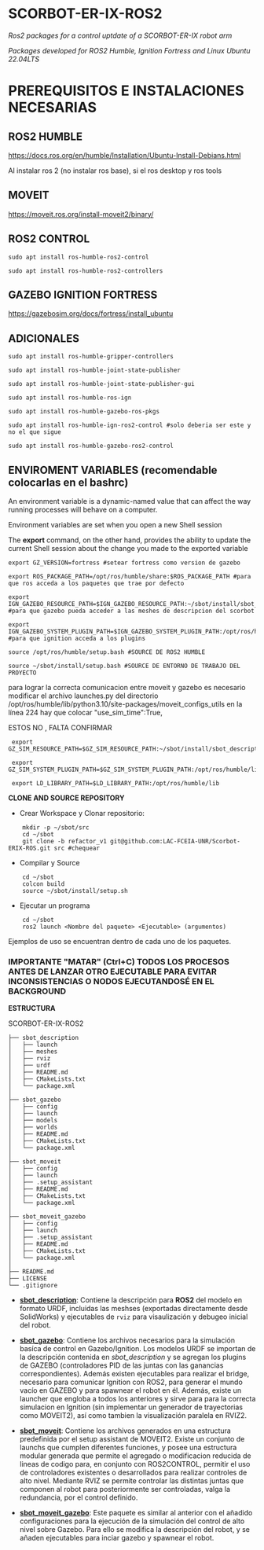 # SCORBOT-ER-IX-ROS2

*Ros2 packages for a control uptdate of a SCORBOT-ER-IX robot arm*

 *Packages developed for ROS2 Humble, Ignition Fortress and Linux Ubuntu 22.04LTS*


# PREREQUISITOS E INSTALACIONES NECESARIAS 

## ROS2 HUMBLE

https://docs.ros.org/en/humble/Installation/Ubuntu-Install-Debians.html

Al instalar ros 2 (no instalar ros base), si el ros desktop y ros tools


## MOVEIT

https://moveit.ros.org/install-moveit2/binary/

## ROS2 CONTROL

``` 
sudo apt install ros-humble-ros2-control
 
sudo apt install ros-humble-ros2-controllers  
```
## GAZEBO IGNITION FORTRESS

https://gazebosim.org/docs/fortress/install_ubuntu


## ADICIONALES 

 ```
 sudo apt install ros-humble-gripper-controllers
 
 sudo apt install ros-humble-joint-state-publisher 
 
 sudo apt install ros-humble-joint-state-publisher-gui 
 
 sudo apt install ros-humble-ros-ign
 
 sudo apt install ros-humble-gazebo-ros-pkgs
 
 sudo apt install ros-humble-ign-ros2-control #solo deberia ser este y no el que sigue
 
 sudo apt install ros-humble-gazebo-ros2-control 
 ```

## ENVIROMENT VARIABLES  (recomendable colocarlas en el bashrc)

An environment variable is a dynamic-named value that can affect the way running processes will behave on a computer.

Environment variables are set when you open a new Shell session

The **export** command, on the other hand, provides the ability to update the current Shell session about the change you made to the exported variable
```
export GZ_VERSION=fortress #setear fortress como version de gazebo 

export ROS_PACKAGE_PATH=/opt/ros/humble/share:$ROS_PACKAGE_PATH #para que ros acceda a los paquetes que trae por defecto

export IGN_GAZEBO_RESOURCE_PATH=$IGN_GAZEBO_RESOURCE_PATH:~/sbot/install/sbot_description/share/sbot_description/meshes #para que gazebo pueda acceder a las meshes de descripcion del scorbot

export IGN_GAZEBO_SYSTEM_PLUGIN_PATH=$IGN_GAZEBO_SYSTEM_PLUGIN_PATH:/opt/ros/humble/lib #para que ignition acceda a los plugins

source /opt/ros/humble/setup.bash #SOURCE DE ROS2 HUMBLE

source ~/sbot/install/setup.bash #SOURCE DE ENTORNO DE TRABAJO DEL PROYECTO
```
para lograr la correcta comunicacion entre moveit y gazebo es necesario modificar el archivo launches.py del directorio /opt/ros/humble/lib/python3.10/site-packages/moveit_configs_utils en la línea 224 hay que colocar "use_sim_time":True,

ESTOS NO , FALTA CONFIRMAR 
```
 export GZ_SIM_RESOURCE_PATH=$GZ_SIM_RESOURCE_PATH:~/sbot/install/sbot_description/share/sbot_description/meshes 

 export GZ_SIM_SYSTEM_PLUGIN_PATH=$GZ_SIM_SYSTEM_PLUGIN_PATH:/opt/ros/humble/lib``` 

 export LD_LIBRARY_PATH=$LD_LIBRARY_PATH:/opt/ros/humble/lib 
```

**CLONE AND SOURCE REPOSITORY**

* Crear Workspace y Clonar repositorio:
```
    mkdir -p ~/sbot/src
    cd ~/sbot
    git clone -b refactor_v1 git@github.com:LAC-FCEIA-UNR/Scorbot-ERIX-ROS.git src #chequear
```
* Compilar y Source
```
    cd ~/sbot
    colcon build
    source ~/sbot/install/setup.sh
```
* Ejecutar un programa
```
    cd ~/sbot
    ros2 launch <Nombre del paquete> <Ejecutable> (argumentos)
```
Ejemplos de uso se encuentran dentro de cada uno de los paquetes.
### IMPORTANTE "MATAR" (Ctrl+C) TODOS LOS PROCESOS ANTES DE LANZAR OTRO EJECUTABLE PARA EVITAR INCONSISTENCIAS O NODOS EJECUTANDOSÉ EN EL BACKGROUND

**ESTRUCTURA**

SCORBOT-ER-IX-ROS2
```
├── sbot_description
│   ├── launch
│   ├── meshes
│   ├── rviz
│   ├── urdf
│   ├── README.md
│   ├── CMakeLists.txt
│   └── package.xml
│
├── sbot_gazebo
│   ├── config
│   ├── launch
│   ├── models
│   ├── worlds
│   ├── README.md
│   ├── CMakeLists.txt
│   └── package.xml
│
├── sbot_moveit
│   ├── config
│   ├── launch
│   ├── .setup_assistant
│   ├── README.md
│   ├── CMakeLists.txt
│   └── package.xml
│
├── sbot_moveit_gazebo
│   ├── config
│   ├── launch
│   ├── .setup_assistant
│   ├── README.md
│   ├── CMakeLists.txt
│   └── package.xml
│
├── README.md
├── LICENSE
└── .gitignore
```

 * **[sbot_description](sbot_description)**: Contiene la descripción para **ROS2** del modelo en formato URDF, incluidas las meshses (exportadas directamente desde SolidWorks) y ejecutables de `rviz` para visaulización y debugeo inicial del robot.

 * **[sbot_gazebo](sbot_gazebo)**: Contiene los archivos necesarios para la simulación basíca de control en Gazebo/Ignition. Los modelos URDF se importan de la descripción contenida en *sbot_description* y se agregan los plugins de GAZEBO (controladores PID de las juntas con las ganancias correspondientes). Además existen ejecutables para realizar el bridge, necesario para comunicar Ignition con ROS2, para generar el mundo vacío en GAZEBO y para spawnear el robot en él. Además, existe un launcher que engloba a todos los anteriores y sirve para para la correcta simulacion en Ignition (sin implementar un generador de trayectorias como MOVEIT2), así como tambien la visualización paralela en RVIZ2.
   
 * **[sbot_moveit](sbot_moveit)**: Contiene los archivos generados en una estructura predefinida por el setup assistant de MOVEIT2. Existe un conjunto de launchs que cumplen diferentes funciones, y posee una estructura modular generada que permite el agregado o modificacion reducida de lineas de codigo para, en conjunto con ROS2CONTROL, permitir el uso de controladores existentes o desarrollados para realizar controles de alto nivel. Mediante RVIZ se permite controlar las distintas juntas que componen al robot para posteriormente ser controladas, valga la redundancia, por el control definido. 

 * **[sbot_moveit_gazebo](sbot_moveit_gazebo)**: Este paquete es similar al anterior con el añadido configuraciones para la ejecución de la simulación del control de alto nivel sobre Gazebo. Para ello se modifica la descripción del robot, y se añaden ejecutables para inciar gazebo y spawnear el robot.
